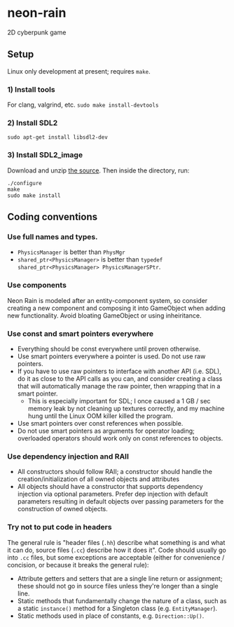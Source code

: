 # neon-rain
2D cyberpunk game

## Setup
Linux only development at present; requires `make`.

### 1) Install tools
For clang, valgrind, etc.
`sudo make install-devtools`

### 2) Install SDL2
`sudo apt-get install libsdl2-dev`

### 3) Install SDL2_image
Download and unzip [the source](https://github.com/libsdl-org/SDL_image/releases/download/release-2.6.2/SDL2_image-2.6.2.zip). Then inside the directory, run:
```
./configure
make
sudo make install
```

## Coding conventions
### Use full names and types. 
- `PhysicsManager` is better than `PhysMgr`
- `shared_ptr<PhysicsManager>` is better than `typedef shared_ptr<PhysicsManager> PhysicsManagerSPtr`. 
### Use components 
Neon Rain is modeled after an entity-component system, so consider creating a new component and composing it into GameObject when adding new functionality. Avoid bloating GameObject or using inheiritance. 
### Use const and smart pointers everywhere
- Everything should be const everywhere until proven otherwise. 
- Use smart pointers everywhere a pointer is used. Do not use raw pointers. 
- If you have to use raw pointers to interface with another API (i.e. SDL), do it as close to the API calls as you can, and consider creating a class that will automatically manage the raw pointer, then wrapping that in a smart pointer. 
    - This is especially important for SDL; I once caused a 1 GB / sec memory leak by not cleaning up textures correctly, and my machine hung until the Linux OOM killer killed the program. 
- Use smart pointers over const references when possible. 
- Do not use smart pointers as arguments for operator loading; overloaded operators should work only on const references to objects. 

### Use dependency injection and RAII
- All constructors should follow RAII; a constructor should handle the creation/initialization of all owned objects and attributes
- All objects should have a constructor that supports dependency injection via optional parameters. Prefer dep injection with default parameters resulting in default objects over passing parameters for the construction of owned objects. 
### Try not to put code in headers
The general rule is "header files (`.hh`) describe what something is and what it can do, source files (`.cc`) describe how it does it". Code should usually go into `.cc` files, but some exceptions are acceptable (either for convenience / concision, or because it breaks the general rule):
- Attribute getters and setters that are a single line return or assignment; these should not go in source files unless they're longer than a single line. 
- Static methods that fundamentally change the nature of a class, such as a static `instance()` method for a Singleton class (e.g. `EntityManager`).
- Static methods used in place of constants, e.g. `Direction::Up()`. 
